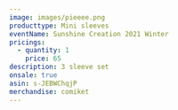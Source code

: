 ```yaml
---
image: images/pieeee.png
producttype: Mini sleeves
eventName: Sunshine Creation 2021 Winter
pricings:
  - quantity: 1
    price: 65
description: 3 sleeve set
onsale: true
asin: s-JEBWChqjP
merchandise: comiket
---
```

